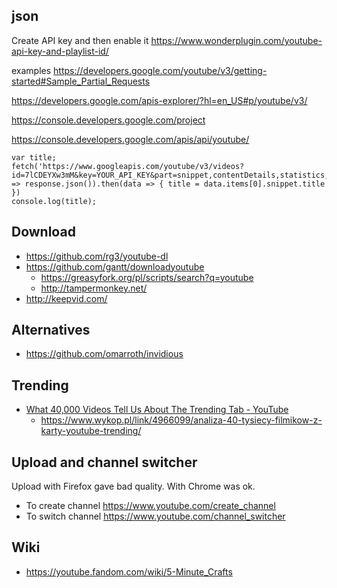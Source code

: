 ## json

Create API key and then enable it https://www.wonderplugin.com/youtube-api-key-and-playlist-id/

examples https://developers.google.com/youtube/v3/getting-started#Sample_Partial_Requests

https://developers.google.com/apis-explorer/?hl=en_US#p/youtube/v3/

https://console.developers.google.com/project

https://console.developers.google.com/apis/api/youtube/

```
var title;
fetch('https://www.googleapis.com/youtube/v3/videos?id=7lCDEYXw3mM&key=YOUR_API_KEY&part=snippet,contentDetails,statistics,status').then(response => response.json()).then(data => { title = data.items[0].snippet.title })
console.log(title);
```

## Download

- https://github.com/rg3/youtube-dl
- https://github.com/gantt/downloadyoutube
  - https://greasyfork.org/pl/scripts/search?q=youtube
  - http://tampermonkey.net/
- http://keepvid.com/

## Alternatives

- https://github.com/omarroth/invidious

## Trending

- [What 40,000 Videos Tell Us About The Trending Tab - YouTube](https://www.youtube.com/watch?v=fDqBeXJ8Zx8)
  - https://www.wykop.pl/link/4966099/analiza-40-tysiecy-filmikow-z-karty-youtube-trending/

## Upload and channel switcher

Upload with Firefox gave bad quality. With Chrome was ok.

- To create channel https://www.youtube.com/create_channel
- To switch channel https://www.youtube.com/channel_switcher

## Wiki

- https://youtube.fandom.com/wiki/5-Minute_Crafts
